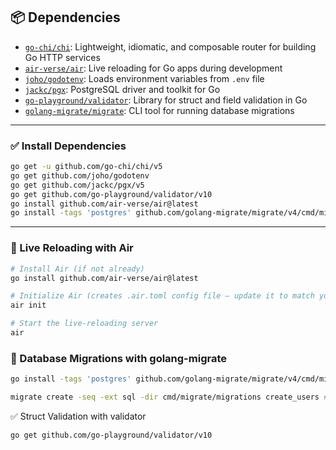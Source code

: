 ## 📦 Dependencies

- [`go-chi/chi`](https://github.com/go-chi/chi): Lightweight, idiomatic, and composable router for building Go HTTP services  
- [`air-verse/air`](https://github.com/air-verse/air): Live reloading for Go apps during development  
- [`joho/godotenv`](https://github.com/joho/godotenv): Loads environment variables from `.env` file  
- [`jackc/pgx`](https://github.com/jackc/pgx): PostgreSQL driver and toolkit for Go  
- [`go-playground/validator`](https://github.com/go-playground/validator): Library for struct and field validation in Go  
- [`golang-migrate/migrate`](https://github.com/golang-migrate/migrate): CLI tool for running database migrations

---

### ✅ Install Dependencies

```bash
go get -u github.com/go-chi/chi/v5
go get github.com/joho/godotenv
go get github.com/jackc/pgx/v5
go get github.com/go-playground/validator/v10
go install github.com/air-verse/air@latest
go install -tags 'postgres' github.com/golang-migrate/migrate/v4/cmd/migrate@latest
```

---

### 🔁 Live Reloading with Air
```bash
# Install Air (if not already)
go install github.com/air-verse/air@latest

# Initialize Air (creates .air.toml config file — update it to match your project structure)
air init

# Start the live-reloading server
air
```

### 🔄 Database Migrations with golang-migrate
```bash 
go install -tags 'postgres' github.com/golang-migrate/migrate/v4/cmd/migrate@latest # to install the migraions package

migrate create -seq -ext sql -dir cmd/migrate/migrations create_users # to create migraion 
```


✅ Struct Validation with validator
```bash
go get github.com/go-playground/validator/v10
```